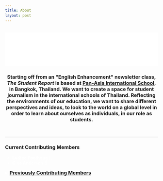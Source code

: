 ```yaml
---
title: About
layout: post
---
```


<br>

<img class="noglow" src="img/aboutuslogo.svg" />

<br>

<h3 style="text-align:center"> Starting off from an "English Enhancement" newsletter class, <em>The Student Report</em> is based at <a class="hoverhide"  style="text-decoration: underline;" href="https://www.pais.ac.th/">Pan-Asia International School</a>, in Bangkok, Thailand. We want to create a space for student journalism in the international schools of Thailand. Reflecting the environments of our education, we want to share different perspectives and ideas, to look to the world on a global level in order to learn about ourselves as individuals, in our role as students. </h3>

<br>

---

### Current Contributing Members

<ul style="color:white">
    <li><strong>Ludfee Poothong</strong> (<span class="e-mail" data-user="p.eefdul" data-website="ht.ca.siap.uts"></span>)</li>
    <li><strong>Gina Andersen</strong> (<span class="e-mail" data-user="a.anig" data-website="ht.ca.siap.uts"></span>)</li>
</ul>

<details style="color:white">
<summary><h3 style="display:inline;"><a class="hoverhide" style="text-decoration: underline; cursor:pointer">Previously Contributing Members</a></h3></summary>

<ul>
    <li><strong>Iya Cabatay</strong> (2019, PAIS)</li>
    <li><strong>Ayisha Housaiyin</strong> (2019, PAIS)</li>
    <li><strong>Aiko Boonyoung</strong> (2019, PAIS)</li>
    <li><strong>Charmy Sukaramula</strong> (2019, PAIS)</li>
    <li><strong>Ja Netsuwan</strong> (2019, PAIS)</li>
    <li><strong>Milan Chinnakhot</strong> (2019, PAIS)</li>
    <li><strong>Verene Samerphark</strong> (2019, PAIS)</li>
</ul>

</details>